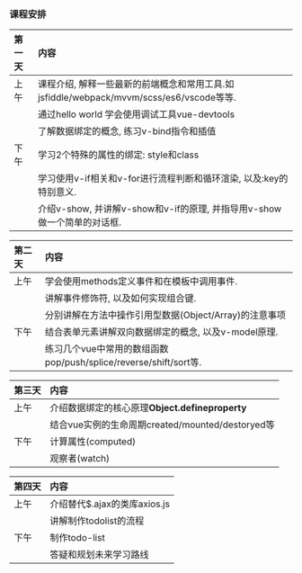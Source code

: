 ### 课程安排

| **第一天** | **内容** |
| :--- | :--- |
| 上午 | 课程介绍, 解释一些最新的前端概念和常用工具.如jsfiddle/webpack/mvvm/scss/es6/vscode等等. |
|  | 通过hello world 学会使用调试工具vue-devtools |
|  | 了解数据绑定的概念, 练习v-bind指令和插值 |
| 下午 | 学习2个特殊的属性的绑定: style和class |
|  | 学习使用v-if相关和v-for进行流程判断和循环渲染, 以及:key的特别意义. |
|  | 介绍v-show, 并讲解v-show和v-if的原理, 并指导用v-show做一个简单的对话框. |

| **第二天** | **内容** |
| :--- | :--- |
| 上午 | 学会使用methods定义事件和在模板中调用事件. |
|  | 讲解事件修饰符, 以及如何实现组合键. |
|  | 分别讲解在方法中操作引用型数据\(Object/Array\)的注意事项 |
| 下午 | 结合表单元素讲解双向数据绑定的概念, 以及v-model原理. |
|  | 练习几个vue中常用的数组函数pop/push/splice/reverse/shift/sort等. |

| **第三天** | **内容** |
| :--- | :--- |
| 上午 | 介绍数据绑定的核心原理**Object.defineproperty** |
|  | 结合vue实例的生命周期created/mounted/destoryed等 |
| 下午 | 计算属性\(computed\) |
|  | 观察者\(watch\) |

| **第四天** | **内容** |
| :--- | :--- |
| 上午 | 介绍替代$.ajax的类库axios.js |
|  | 讲解制作todolist的流程 |
| 下午 | 制作todo-list |
|  | 答疑和规划未来学习路线 |



